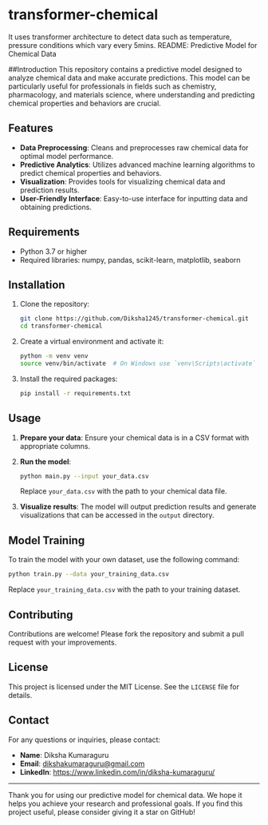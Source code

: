 # transformer-chemical
It uses transformer architecture to detect data such as temperature, pressure conditions which vary every 5mins.
README: Predictive Model for Chemical Data

##Introduction
This repository contains a predictive model designed to analyze chemical data and make accurate predictions. This model can be particularly useful for professionals in fields such as chemistry, pharmacology, and materials science, where understanding and predicting chemical properties and behaviors are crucial.

## Features
- **Data Preprocessing**: Cleans and preprocesses raw chemical data for optimal model performance.
- **Predictive Analytics**: Utilizes advanced machine learning algorithms to predict chemical properties and behaviors.
- **Visualization**: Provides tools for visualizing chemical data and prediction results.
- **User-Friendly Interface**: Easy-to-use interface for inputting data and obtaining predictions.

## Requirements
- Python 3.7 or higher
- Required libraries: numpy, pandas, scikit-learn, matplotlib, seaborn

## Installation
1. Clone the repository:
   ```bash
   git clone https://github.com/Diksha1245/transformer-chemical.git
   cd transformer-chemical
   ```
2. Create a virtual environment and activate it:
   ```bash
   python -m venv venv
   source venv/bin/activate  # On Windows use `venv\Scripts\activate`
   ```
3. Install the required packages:
   ```bash
   pip install -r requirements.txt
   ```

## Usage
1. **Prepare your data**: Ensure your chemical data is in a CSV format with appropriate columns.
2. **Run the model**:
   ```bash
   python main.py --input your_data.csv
   ```
   Replace `your_data.csv` with the path to your chemical data file.

3. **Visualize results**: The model will output prediction results and generate visualizations that can be accessed in the `output` directory.

## Model Training
To train the model with your own dataset, use the following command:
```bash
python train.py --data your_training_data.csv
```
Replace `your_training_data.csv` with the path to your training dataset.

## Contributing
Contributions are welcome! Please fork the repository and submit a pull request with your improvements.

## License
This project is licensed under the MIT License. See the `LICENSE` file for details.

## Contact
For any questions or inquiries, please contact:
- **Name**: Diksha Kumaraguru
- **Email**: dikshakumaraguru@gmail.com
- **LinkedIn**: https://www.linkedin.com/in/diksha-kumaraguru/

---

Thank you for using our predictive model for chemical data. We hope it helps you achieve your research and professional goals. If you find this project useful, please consider giving it a star on GitHub!
